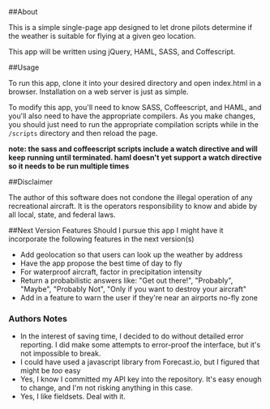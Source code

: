 ##About

This is a simple single-page app designed to let drone pilots determine if the weather is suitable for flying at a given geo location. 

This app will be written using jQuery, HAML, SASS, and Coffescript. 


##Usage

To run this app, clone it into your desired directory and open index.html in a browser.  Installation on a web server is just as simple.

To modify this app, you'll need to know SASS, Coffeescript, and HAML, and you'll also need to have the appropriate compilers. As you make changes, you should just need to run the appropriate compilation scripts while in the `/scripts` directory and then reload the page. 

**note: the sass and coffeescript scripts include a watch directive and will keep running until terminated. haml doesn't yet support a watch directive so it needs to be run multiple times**

##Disclaimer

The author of this software does not condone the illegal operation of any recreational aircraft. It is the operators responsibility to know and abide by all local, state, and federal laws. 

##Next Version Features
Should I pursue this app I might have it incorporate the following features in the next version(s)

* Add geolocation so that users can look up the weather by address
* Have the app propose the best time of day to fly
* For waterproof aircraft, factor in precipitation intensity 
* Return a probabilistic answers like: "Get out there!", "Probably", "Maybe", "Probably Not", "Only if you want to destroy your aircraft"
* Add in a feature to warn the user if they're near an airports no-fly zone

### Authors Notes

* In the interest of saving time, I decided to do without detailed error reporting. I did make some attempts to error-proof the interface, but it's not impossible to break. 
* I could have used a javascript library from Forecast.io, but I figured that might be _too_ easy
* Yes, I know I committed my API key into the repository. It's easy enough to change, and I'm not risking anything in this case.
* Yes, I like fieldsets. Deal with it.